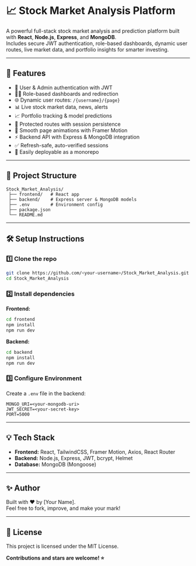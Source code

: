 # 📈 Stock Market Analysis Platform

A powerful full-stack stock market analysis and prediction platform built with **React**, **Node.js**, **Express**, and **MongoDB**.  
Includes secure JWT authentication, role-based dashboards, dynamic user routes, live market data, and portfolio insights for smarter investing.

---

## 🚀 Features

- 🔐 User & Admin authentication with JWT
- 🧑‍💼 Role-based dashboards and redirection
- 🌐 Dynamic user routes: `/{username}/{page}`
- 📊 Live stock market data, news, alerts
- 📈 Portfolio tracking & model predictions
- 🔄 Protected routes with session persistence
- 🎨 Smooth page animations with Framer Motion
- ⚡ Backend API with Express & MongoDB integration
- ✅ Refresh-safe, auto-verified sessions
- 📌 Easily deployable as a monorepo

---

## 📂 Project Structure

```
Stock_Market_Analysis/
 ├── frontend/   # React app
 ├── backend/    # Express server & MongoDB models
 ├── .env        # Environment config
 ├── package.json
 └── README.md
```

---

## 🛠️ Setup Instructions

### 1️⃣ Clone the repo

```bash
git clone https://github.com/<your-username>/Stock_Market_Analysis.git
cd Stock_Market_Analysis
```

### 2️⃣ Install dependencies

**Frontend:**
```bash
cd frontend
npm install
npm run dev
```

**Backend:**
```bash
cd backend
npm install
npm run dev
```

### 3️⃣ Configure Environment

Create a `.env` file in the backend:

```env
MONGO_URI=<your-mongodb-uri>
JWT_SECRET=<your-secret-key>
PORT=5000
```

---

## 💡 Tech Stack

- **Frontend:** React, TailwindCSS, Framer Motion, Axios, React Router
- **Backend:** Node.js, Express, JWT, bcrypt, Helmet
- **Database:** MongoDB (Mongoose)

---

## ✨ Author

Built with ❤️ by [Your Name].  
Feel free to fork, improve, and make your mark!

---

## 📄 License

This project is licensed under the MIT License.

**Contributions and stars are welcome! ⭐**
